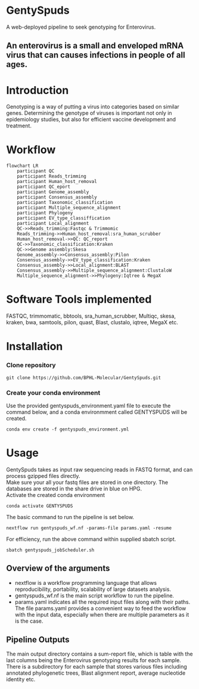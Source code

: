 # GentySpuds
A web-deployed pipeline to seek genotyping for Enterovirus.
## An enterovirus is a small and enveloped mRNA virus that can causes infections in people of all ages.

# Introduction
Genotyping is a way of putting a virus into categories based on similar genes.
Determining the genotype of viruses is important not only in epidemiology studies, but also for efficient vaccine development
and treatment.       

# Workflow
```mermaid
flowchart LR
    participant QC
    participant Reads_trimming
    participant Human_host_removal
    participant QC_eport
    participant Genome_assembly
    participant Consensus_assembly
    participant Taxonomic_classification
    participant Multiple_sequence_alignment
    participant Phylogeny
    participant EV_type_classiffication
    participant Local_alignment
    QC->>Reads_trimming:Fastqc & Trimmomic
    Reads_trimming->>Human_host_removal:sra_human_scrubber
    Human_host_removal->>QC: QC_report
    QC->>Taxonomic_classification:Kraken
    QC->>Genome assembly:Skesa
    Genome_assembly->>Consensus_assembly:Pilon
    Consensus_assembly->>EV_type_classification:Kraken
    Consensus_assembly->>Local_alignment:BLAST
    Consensus_assembly->>Multiple_sequence_alignment:ClustaloW
    Multiple_sequence_alignment->>Phylogeny:Iqtree & MegaX 
```
   
# Software Tools implemented
FASTQC, trimmomatic, bbtools, sra_human_scrubber, Multiqc, skesa, kraken, bwa, samtools, pilon, quast, Blast, clustalo, iqtree, MegaX etc. 

# Installation
### Clone repository
```
git clone https://github.com/BPHL-Molecular/GentySpuds.git
```
### Create your conda environment
Use the provided gentyspuds_environment.yaml file to execute the command below, and a conda environmment called GENTYSPUDS will be created.    
```
conda env create -f gentyspuds_environment.yml
```

# Usage
GentySpuds takes as input raw sequencing reads in FASTQ format, and can process gzipped files directly.  
Make sure your all your fastq files are stored in one directory. The databases are stored in the share drive in blue on HPG. <br />
Activate the created conda environment <br />
```
conda activate GENTYSPUDS
```
The basic command to run the pipeline is set below. <br />   
```
nextflow run gentyspuds_wf.nf -params-file params.yaml -resume
```

For efficiency, run the above command within supplied sbatch script.

```
sbatch gentyspuds_jobScheduler.sh
``` 

## Overview of the arguments
- nextflow is a workflow programming language that allows reproducibility, portability, scalability of large datasets analysis.
- gentyspuds_wf.nf is the main script workflow to run the pipeline.  
- params.yaml indicates all the required input files along with their paths.
The file params.yaml provides a convenient way to feed the workflow with the input data, especially when there are multiple parameters as it is the case.

## Pipeline Outputs
The main output directory contains a sum-report file, which is table with the last columns being the Enterovirus genotyping results for each sample. There is a subdirectory for each sample that stores various files including annotated phylogenetic trees, Blast alignment report, average nucleotide identity etc.
